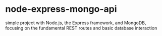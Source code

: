 # node-express-mongo-api
simple project with Node.js, the Express framework, and MongoDB, focusing on the fundamental REST routes and basic database interaction
